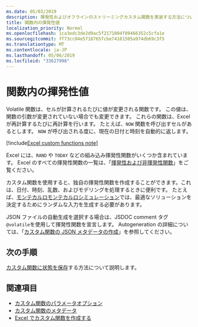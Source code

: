 ```yaml
---
ms.date: 05/03/2019
description: 揮発性およびオフラインのストリーミングカスタム関数を実装する方法について説明します。
title: 関数内の揮発性値
localization_priority: Normal
ms.openlocfilehash: 1ca3edc3de2d9ac5f2171004f89466352c5cfa1e
ms.sourcegitcommit: ff73cc04e5718765fcbe74181505a974db69c3f5
ms.translationtype: MT
ms.contentlocale: ja-JP
ms.lasthandoff: 05/06/2019
ms.locfileid: "33627998"
---
```

# <a name="volatile-values-in-functions"></a>関数内の揮発性値

Volatile 関数は、セルが計算されるたびに値が変更される関数です。 この値は、関数の引数が変更されていない場合でも変更できます。 これらの関数は、Excel が再計算するたびに再計算を行います。 たとえば、`NOW` 関数を呼び出すセルがあるとします。 `NOW` が呼び出される度に、現在の日付と時刻を自動的に返します。

[!include[Excel custom functions note](../includes/excel-custom-functions-note.md)]

Excel には、`RAND` や `TODAY` などの組み込み揮発性関数がいくつか含まれています。 Excel のすべての揮発性関数の一覧は、「[揮発性および非揮発性関数](/office/client-developer/excel/excel-recalculation#volatile-and-non-volatile-functions)」をご覧ください。

カスタム関数を使用すると、独自の揮発性関数を作成することができます。これは、日付、時刻、乱数、およびモデリングを処理するときに便利です。 たとえば、[モンテカルロモンテカルロシミュレーション](https://en.wikipedia.org/wiki/Monte_Carlo_method
)では、最適なソリューションを決定するためにランダムな入力を生成する必要があります。

JSON ファイルの自動生成を選択する場合は、JSDOC comment タグ`@volatile`を使用して揮発性関数を宣言します。 Autogeneration の詳細については、「[カスタム関数の JSON メタデータの作成](custom-functions-json-autogeneration.md)」を参照してください。

## <a name="next-steps"></a>次の手順
[カスタム関数に状態を保存](custom-functions-save-state.md)する方法について説明します。

## <a name="see-also"></a>関連項目

* [カスタム関数のパラメータオプション](custom-functions-parameter-options.md)
* [カスタム関数のメタデータ](custom-functions-json.md)
* [Excel でカスタム関数を作成する](custom-functions-overview.md)
